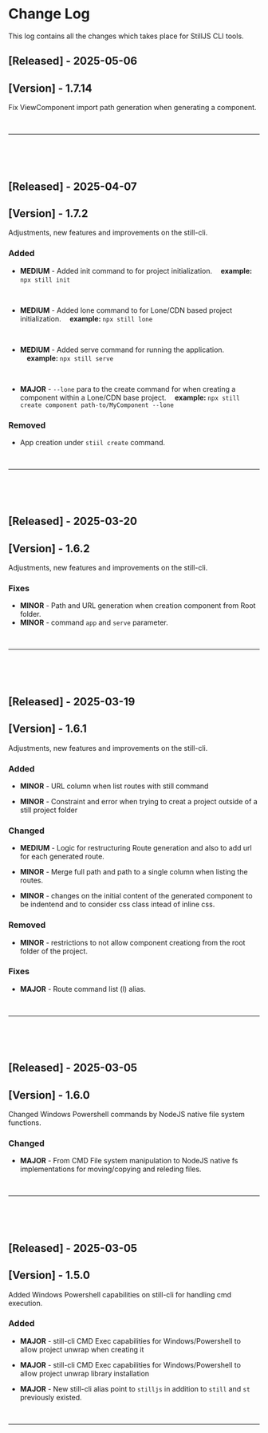 
# Change Log
This log contains all the changes which takes place for StillJS CLI tools.
 

## [Released] - 2025-05-06
## [Version] - 1.7.14
Fix ViewComponent import path generation when generating a component.

<br>
<hr>
<p>&nbsp;</p>
<p>&nbsp;</p>





 

 

## [Released] - 2025-04-07
## [Version] - 1.7.2
Adjustments, new features and improvements on the still-cli.
 
### Added
- <b>MEDIUM</b> - Added init command to for project initialization.
    <b>&nbsp;&nbsp;&nbsp;&nbsp;example: </b> `npx still init`

<br>

- <b>MEDIUM</b> - Added lone command to for Lone/CDN based project initialization.
    <b>&nbsp;&nbsp;&nbsp;&nbsp;example: </b> `npx still lone`

<br>

- <b>MEDIUM</b> - Added serve command for running the application.
    <b>&nbsp;&nbsp;&nbsp;&nbsp;example: </b> `npx still serve`

<br>

- <b>MAJOR</b> - `--lone` para to the create command for when creating a component within a Lone/CDN base project.
    <b>&nbsp;&nbsp;&nbsp;&nbsp;example: </b> `npx still create component path-to/MyComponent --lone`


### Removed
- App creation under `stiil create` command.

<br>
<hr>
<p>&nbsp;</p>
<p>&nbsp;</p>





 

## [Released] - 2025-03-20
## [Version] - 1.6.2
Adjustments, new features and improvements on the still-cli.
 
### Fixes
- <b>MINOR</b> - Path and URL generation when creation component from Root folder.
- <b>MINOR</b> - command `app` and `serve` parameter.

<br>
<hr>
<p>&nbsp;</p>
<p>&nbsp;</p>





## [Released] - 2025-03-19
## [Version] - 1.6.1
Adjustments, new features and improvements on the still-cli.
 
### Added
- <b>MINOR</b> - URL column when list routes with still command

- <b>MINOR</b> - Constraint and error when trying to creat a project outside of a still project folder
 

### Changed
- <b>MEDIUM</b> - Logic for restructuring Route generation and also to add url for each generated route.

- <b>MINOR</b> - Merge full path and path to a single column when listing the routes.

- <b>MINOR</b> - changes on the initial content of the generated component to be indentend and to consider css class intead of inline css.

### Removed
- <b>MINOR</b> - restrictions to not allow component creationg from the root folder of the project.

### Fixes
- <b>MAJOR</b> - Route command list (l) alias.

<br>
<hr>
<p>&nbsp;</p>
<p>&nbsp;</p>






## [Released] - 2025-03-05
## [Version] - 1.6.0
Changed Windows Powershell commands by NodeJS native file system functions.
 
### Changed
- <b>MAJOR</b> - From CMD File system manipulation to NodeJS native fs implementations for moving/copying and releding files.
<br>
<hr>
<p>&nbsp;</p>
<p>&nbsp;</p>






 
## [Released] - 2025-03-05
## [Version] - 1.5.0
Added Windows Powershell capabilities on still-cli for handling cmd execution.
 
### Added
- <b>MAJOR</b> - still-cli CMD Exec capabilities for Windows/Powershell to allow project unwrap when creating it

- <b>MAJOR</b> - still-cli CMD Exec capabilities for Windows/Powershell to allow project unwrap library installation
 
- <b>MAJOR</b> - New still-cli alias point to ```stilljs``` in addition to ```still``` and ```st``` previously existed.
<br>
<hr>
<p>&nbsp;</p>
<p>&nbsp;</p>







  
 
